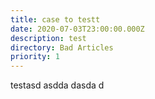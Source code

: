 ```yaml
---
title: case to testt
date: 2020-07-03T23:00:00.000Z
description: test
directory: Bad Articles
priority: 1
---
```

testasd  asdda dasda d
